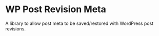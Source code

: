 # WP Post Revision Meta

A library to allow post meta to be saved/restored with WordPress post revisions.
